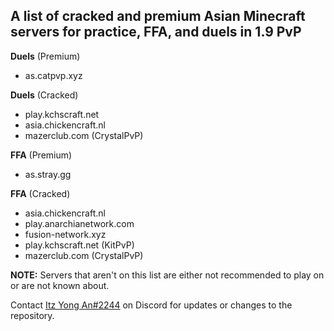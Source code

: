 ## A list of cracked and premium Asian Minecraft servers for practice, FFA, and duels in 1.9 PvP

**Duels** (Premium)
- as.catpvp.xyz

**Duels** (Cracked)
- play.kchscraft.net
- asia.chickencraft.nl
- mazerclub.com (CrystalPvP)

**FFA** (Premium)
- as.stray.gg

**FFA** (Cracked)
- asia.chickencraft.nl
- play.anarchianetwork.com
- fusion-network.xyz
- play.kchscraft.net (KitPvP)
- mazerclub.com (CrystalPvP)

**NOTE:** Servers that aren't on this list are either not recommended to play on or are not known about.

Contact <u>Itz Yong An#2244</u> on Discord for updates or changes to the repository.

